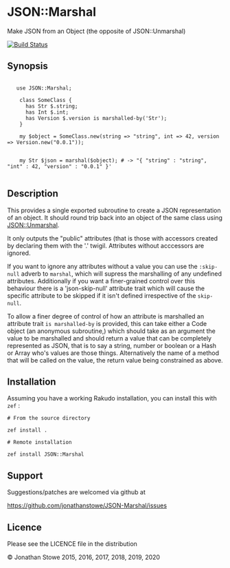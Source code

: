 # JSON::Marshal

Make JSON from an Object (the opposite of JSON::Unmarshal)

[![Build Status](https://travis-ci.org/jonathanstowe/JSON-Marshal.svg?branch=master)](https://travis-ci.org/jonathanstowe/JSON-Marshal)

## Synopsis

```perl6

   use JSON::Marshal;

    class SomeClass {
      has Str $.string;
      has Int $.int;
      has Version $.version is marshalled-by('Str');
    }

    my $object = SomeClass.new(string => "string", int => 42, version => Version.new("0.0.1"));


    my Str $json = marshal($object); # -> "{ "string" : "string", "int" : 42, "version" : "0.0.1" }'


```

## Description

This provides a single exported subroutine to create a JSON representation
of an object.  It should round trip back into an object of the same class
using [JSON::Unmarshal](https://github.com/tadzik/JSON-Unmarshal).

It only outputs the "public" attributes (that is those with accessors
created by declaring them with the '.' twigil. Attributes without acccessors
are ignored.


If you want to ignore any attributes without a value you can use the
```:skip-null``` adverb to ```marshal```, which will supress the
marshalling of any undefined attributes.  Additionally if you want a
finer-grained control over this behaviour there is a 'json-skip-null'
attribute trait which will cause the specific attribute to be skipped
if it isn't defined irrespective of the ```skip-null```.


To allow a finer degree of control of how an attribute is marshalled an
attribute trait ```is marshalled-by``` is provided, this can take either
a Code object (an anonymous subroutine,) which should take as an argument
the value to be marshalled and should return a value that can be completely
represented as JSON, that is to say a string, number or boolean or a Hash
or Array who's values are those things. Alternatively the name of a method
that will be called on the value, the return value being constrained as
above.

## Installation

Assuming you have a working Rakudo installation, you can install this with ```zef``` :

    # From the source directory
   
    zef install .

    # Remote installation

    zef install JSON::Marshal


## Support

Suggestions/patches are welcomed via github at

https://github.com/jonathanstowe/JSON-Marshal/issues

## Licence

Please see the LICENCE file in the distribution

© Jonathan Stowe 2015, 2016, 2017, 2018, 2019, 2020
